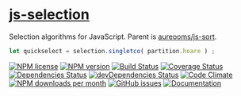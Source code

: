[js-selection](http://aureooms.github.io/js-selection)
==

Selection algorithms for JavaScript. Parent is
[aureooms/js-sort](https://github.com/aureooms/js-sort).

```js
let quickselect = selection.singletco( partition.hoare ) ;
```

[![NPM license](http://img.shields.io/npm/l/aureooms-js-selection.svg?style=flat)](https://raw.githubusercontent.com/aureooms/js-selection/master/LICENSE)
[![NPM version](http://img.shields.io/npm/v/aureooms-js-selection.svg?style=flat)](https://www.npmjs.org/package/aureooms-js-selection)
[![Build Status](http://img.shields.io/travis/aureooms/js-selection.svg?style=flat)](https://travis-ci.org/aureooms/js-selection)
[![Coverage Status](http://img.shields.io/coveralls/aureooms/js-selection.svg?style=flat)](https://coveralls.io/r/aureooms/js-selection)
[![Dependencies Status](http://img.shields.io/david/aureooms/js-selection.svg?style=flat)](https://david-dm.org/aureooms/js-selection#info=dependencies)
[![devDependencies Status](http://img.shields.io/david/dev/aureooms/js-selection.svg?style=flat)](https://david-dm.org/aureooms/js-selection#info=devDependencies)
[![Code Climate](http://img.shields.io/codeclimate/github/aureooms/js-selection.svg?style=flat)](https://codeclimate.com/github/aureooms/js-selection)
[![NPM downloads per month](http://img.shields.io/npm/dm/aureooms-js-selection.svg?style=flat)](https://www.npmjs.org/package/aureooms-js-selection)
[![GitHub issues](http://img.shields.io/github/issues/aureooms/js-selection.svg?style=flat)](https://github.com/aureooms/js-selection/issues)
[![Documentation](https://aureooms.github.io/js-selection/badge.svg)](https://aureooms.github.io/js-selection/source.html)
